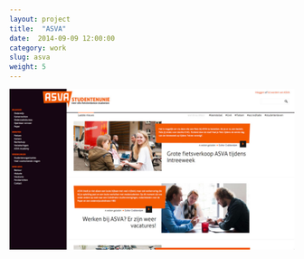 ```yaml
---
layout: project
title:  "ASVA"
date:  2014-09-09 12:00:00
category: work
slug: asva
weight: 5
---
```

![ASVA](/assets/work/asva/shot_1.jpg)